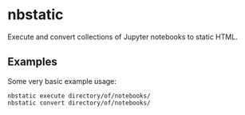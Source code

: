 # nbstatic

Execute and convert collections of Jupyter notebooks to static HTML.

## Examples

Some very basic example usage:

    nbstatic execute directory/of/notebooks/
    nbstatic convert directory/of/notebooks/
